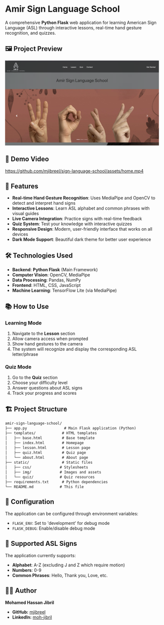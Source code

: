 # Amir Sign Language School

A comprehensive **Python Flask** web application for learning American Sign Language (ASL) through interactive lessons, real-time hand gesture recognition, and quizzes.

## 🖼️ Project Preview

![Amir Sign Language School](home.png)

## 🎥 Demo Video

https://github.com/mjibreel/sign-language-school/assets/home.mp4

## 🚀 Features

- **Real-time Hand Gesture Recognition**: Uses MediaPipe and OpenCV to detect and interpret hand signs
- **Interactive Lessons**: Learn ASL alphabet and common phrases with visual guides
- **Live Camera Integration**: Practice signs with real-time feedback
- **Quiz System**: Test your knowledge with interactive quizzes
- **Responsive Design**: Modern, user-friendly interface that works on all devices
- **Dark Mode Support**: Beautiful dark theme for better user experience

## 🛠️ Technologies Used

- **Backend**: **Python Flask** (Main Framework)
- **Computer Vision**: OpenCV, MediaPipe
- **Data Processing**: Pandas, NumPy
- **Frontend**: HTML, CSS, JavaScript
- **Machine Learning**: TensorFlow Lite (via MediaPipe)




## 📚 How to Use

### Learning Mode
1. Navigate to the **Lesson** section
2. Allow camera access when prompted
3. Show hand gestures to the camera
4. The system will recognize and display the corresponding ASL letter/phrase

### Quiz Mode
1. Go to the **Quiz** section
2. Choose your difficulty level
3. Answer questions about ASL signs
4. Track your progress and scores

## 🏗️ Project Structure

```
amir-sign-language-school/
├── app.py                 # Main Flask application (Python)
├── templates/            # HTML templates
│   ├── base.html         # Base template
│   ├── index.html        # Homepage
│   ├── lesson.html       # Lesson page
│   ├── quiz.html         # Quiz page
│   └── about.html        # About page
├── static/               # Static files
│   ├── css/             # Stylesheets
│   ├── img/             # Images and assets
│   └── quiz/            # Quiz resources
├── requirements.txt      # Python dependencies
└── README.md            # This file
```

## 🔧 Configuration

The application can be configured through environment variables:

- `FLASK_ENV`: Set to 'development' for debug mode
- `FLASK_DEBUG`: Enable/disable debug mode

## 📱 Supported ASL Signs

The application currently supports:
- **Alphabet**: A-Z (excluding J and Z which require motion)
- **Numbers**: 0-9
- **Common Phrases**: Hello, Thank you, Love, etc.




## 👨‍💻 Author

**Mohamed Hassan Jibril**
- **GitHub:** [mjibreel](https://github.com/mjibreel)
- **LinkedIn:** [moh-jibril](https://www.linkedin.com/in/moh-jibril)

